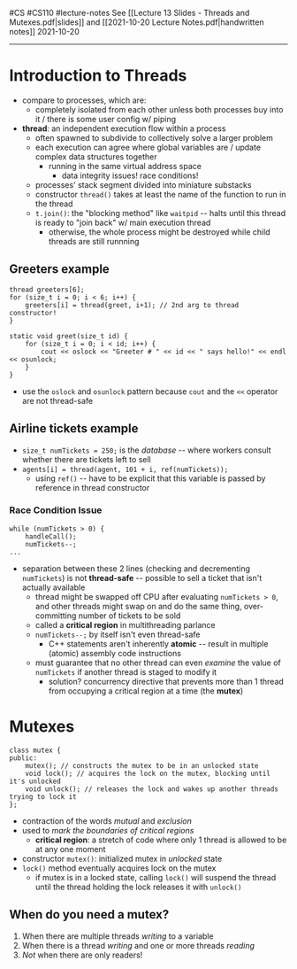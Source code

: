 #CS #CS110 #lecture-notes 
See [[Lecture 13 Slides - Threads and Mutexes.pdf|slides]] and [[2021-10-20 Lecture Notes.pdf|handwritten notes]]
2021-10-20
___
# Introduction to Threads
- compare to processes, which are:
	- completely isolated from each other unless both processes buy into it / there is some user config w/ piping
- **thread**: an independent execution flow within a process
	- often spawned to subdivide to collectively solve a larger problem
	- each execution can agree where global variables are / update complex data structures together
		- running in the same virtual address space
			- data integrity issues! race conditions!
	- processes' stack segment divided into miniature substacks
	- constructor `thread()` takes at least the name of the function to run in the thread
	- `t.join()`: the "blocking method" like `waitpid` -- halts until this thread is ready to "join back" w/ main execution thread
		- otherwise, the whole process might be destroyed while child threads are still runnning

## Greeters example
```
thread greeters[6];
for (size_t i = 0; i < 6; i++) {
	greeters[i] = thread(greet, i+1); // 2nd arg to thread constructor!
}

static void greet(size_t id) {
	for (size_t i = 0; i < id; i++) {
		cout << oslock << "Greeter # " << id << " says hello!" << endl << osunlock;
	}
}
```
- use the `oslock` and `osunlock` pattern because `cout` and the `<<` operator are not thread-safe

## Airline tickets example
- `size_t numTickets = 250;` is the *database* -- where workers consult whether there are tickets left to sell
- `agents[i] = thread(agent, 101 + i, ref(numTickets));`
	- using `ref()` -- have to be explicit that this variable is passed by reference in thread constructor
### Race Condition Issue
```
while (numTickets > 0) {
	handleCall();
	numTickets--;
...
```
- separation between these 2 lines (checking and decrementing `numTickets`) is not **thread-safe** -- possible to sell a ticket that isn't actually available
	- thread might be swapped off CPU after evaluating `numTickets > 0`, and other threads might swap on and do the same thing, over-committing number of tickets to be sold
	- called a **critical region** in multithreading parlance
	- `numTickets--;` by itself isn't even thread-safe
		- C++ statements aren't inherently **atomic** -- result in multiple (atomic) assembly code instructions
	- must guarantee that no other thread can even *examine* the value of `numTickets` if another thread is staged to modify it
		- solution? concurrency directive that prevents more than 1 thread from occupying a critical region at a time (the **mutex**)

# Mutexes
```
class mutex {
public:
	mutex(); // constructs the mutex to be in an unlocked state
	void lock(); // acquires the lock on the mutex, blocking until it's unlocked
	void unlock(); // releases the lock and wakes up another threads trying to lock it
};
```
- contraction of the words *mutual* and *exclusion*
- used to *mark the boundaries of critical regions*
	- **critical region**: a stretch of code where only 1 thread is allowed to be at any one moment
- constructor `mutex()`: initialized mutex in *unlocked* state
- `lock()` method eventually acquires lock on the mutex
	- if mutex is in a locked state, calling `lock()` will suspend the thread until the thread holding the lock releases it with `unlock()`

## When do you need a mutex?
1. When there are multiple threads *writing* to a variable
2. When there is a thread *writing* and one or more threads *reading*
3. *Not* when there are only readers!